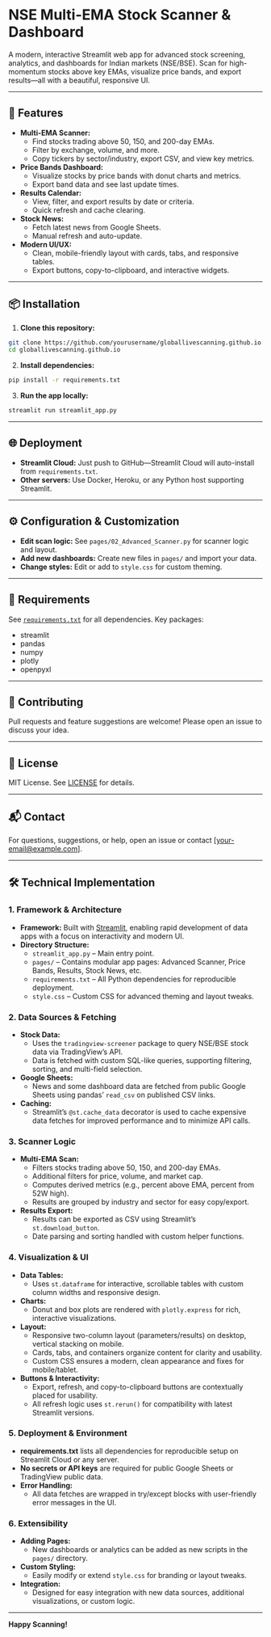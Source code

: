 # NSE Multi-EMA Stock Scanner & Dashboard

A modern, interactive Streamlit web app for advanced stock screening, analytics, and dashboards for Indian markets (NSE/BSE). Scan for high-momentum stocks above key EMAs, visualize price bands, and export results—all with a beautiful, responsive UI.

---

## 🚀 Features

- **Multi-EMA Scanner:**
  - Find stocks trading above 50, 150, and 200-day EMAs.
  - Filter by exchange, volume, and more.
  - Copy tickers by sector/industry, export CSV, and view key metrics.
- **Price Bands Dashboard:**
  - Visualize stocks by price bands with donut charts and metrics.
  - Export band data and see last update times.
- **Results Calendar:**
  - View, filter, and export results by date or criteria.
  - Quick refresh and cache clearing.
- **Stock News:**
  - Fetch latest news from Google Sheets.
  - Manual refresh and auto-update.
- **Modern UI/UX:**
  - Clean, mobile-friendly layout with cards, tabs, and responsive tables.
  - Export buttons, copy-to-clipboard, and interactive widgets.

---

## 📦 Installation

1. **Clone this repository:**
```bash
git clone https://github.com/yourusername/globallivescanning.github.io.git
cd globallivescanning.github.io
```
2. **Install dependencies:**
```bash
pip install -r requirements.txt
```
3. **Run the app locally:**
```bash
streamlit run streamlit_app.py
```

---

## 🌐 Deployment

- **Streamlit Cloud:** Just push to GitHub—Streamlit Cloud will auto-install from `requirements.txt`.
- **Other servers:** Use Docker, Heroku, or any Python host supporting Streamlit.

---

## ⚙️ Configuration & Customization
- **Edit scan logic:** See `pages/02_Advanced_Scanner.py` for scanner logic and layout.
- **Add new dashboards:** Create new files in `pages/` and import your data.
- **Change styles:** Edit or add to `style.css` for custom theming.

---

## 📝 Requirements
See [`requirements.txt`](./requirements.txt) for all dependencies. Key packages:
- streamlit
- pandas
- numpy
- plotly
- openpyxl

---

## 🤝 Contributing
Pull requests and feature suggestions are welcome! Please open an issue to discuss your idea.

---

## 📄 License
MIT License. See [LICENSE](./LICENSE) for details.

---

## 📬 Contact
For questions, suggestions, or help, open an issue or contact [your-email@example.com].

---

## 🛠️ Technical Implementation

### 1. **Framework & Architecture**
- **Framework:** Built with [Streamlit](https://streamlit.io/), enabling rapid development of data apps with a focus on interactivity and modern UI.
- **Directory Structure:**
  - `streamlit_app.py` – Main entry point.
  - `pages/` – Contains modular app pages: Advanced Scanner, Price Bands, Results, Stock News, etc.
  - `requirements.txt` – All Python dependencies for reproducible deployment.
  - `style.css` – Custom CSS for advanced theming and layout tweaks.

### 2. **Data Sources & Fetching**
- **Stock Data:**
  - Uses the `tradingview-screener` package to query NSE/BSE stock data via TradingView’s API.
  - Data is fetched with custom SQL-like queries, supporting filtering, sorting, and multi-field selection.
- **Google Sheets:**
  - News and some dashboard data are fetched from public Google Sheets using pandas’ `read_csv` on published CSV links.
- **Caching:**
  - Streamlit’s `@st.cache_data` decorator is used to cache expensive data fetches for improved performance and to minimize API calls.

### 3. **Scanner Logic**
- **Multi-EMA Scan:**
  - Filters stocks trading above 50, 150, and 200-day EMAs.
  - Additional filters for price, volume, and market cap.
  - Computes derived metrics (e.g., percent above EMA, percent from 52W high).
  - Results are grouped by industry and sector for easy copy/export.
- **Results Export:**
  - Results can be exported as CSV using Streamlit’s `st.download_button`.
  - Date parsing and sorting handled with custom helper functions.

### 4. **Visualization & UI**
- **Data Tables:**
  - Uses `st.dataframe` for interactive, scrollable tables with custom column widths and responsive design.
- **Charts:**
  - Donut and box plots are rendered with `plotly.express` for rich, interactive visualizations.
- **Layout:**
  - Responsive two-column layout (parameters/results) on desktop, vertical stacking on mobile.
  - Cards, tabs, and containers organize content for clarity and usability.
  - Custom CSS ensures a modern, clean appearance and fixes for mobile/tablet.
- **Buttons & Interactivity:**
  - Export, refresh, and copy-to-clipboard buttons are contextually placed for usability.
  - All refresh logic uses `st.rerun()` for compatibility with latest Streamlit versions.

### 5. **Deployment & Environment**
- **requirements.txt** lists all dependencies for reproducible setup on Streamlit Cloud or any server.
- **No secrets or API keys** are required for public Google Sheets or TradingView public data.
- **Error Handling:**
  - All data fetches are wrapped in try/except blocks with user-friendly error messages in the UI.

### 6. **Extensibility**
- **Adding Pages:**
  - New dashboards or analytics can be added as new scripts in the `pages/` directory.
- **Custom Styling:**
  - Easily modify or extend `style.css` for branding or layout tweaks.
- **Integration:**
  - Designed for easy integration with new data sources, additional visualizations, or custom logic.

---

**Happy Scanning!**
